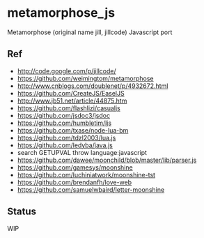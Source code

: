 # metamorphose_js
Metamorphose (original name jill, jillcode) Javascript port  

## Ref  
* http://code.google.com/p/jillcode/  
* https://github.com/weimingtom/metamorphose  
* http://www.cnblogs.com/doublenet/p/4932672.html    
* https://github.com/CreateJS/EaselJS  
* http://www.jb51.net/article/44875.htm  
* https://github.com/flashlizi/casualjs  
* https://github.com/jsdoc3/jsdoc  
* https://github.com/humbletim/ljs  
* https://github.com/txase/node-lua-bm  
* https://github.com/tdzl2003/lua.js  
* https://github.com/ledyba/java.js  
* search GETUPVAL throw language:javascript  
* https://github.com/dawee/moonchild/blob/master/lib/parser.js  
* https://github.com/gamesys/moonshine  
* https://github.com/luchiniatwork/moonshine-tst  
* https://github.com/brendanfh/love-web  
* https://github.com/samuelwbaird/letter-moonshine  

## Status  
WIP  
